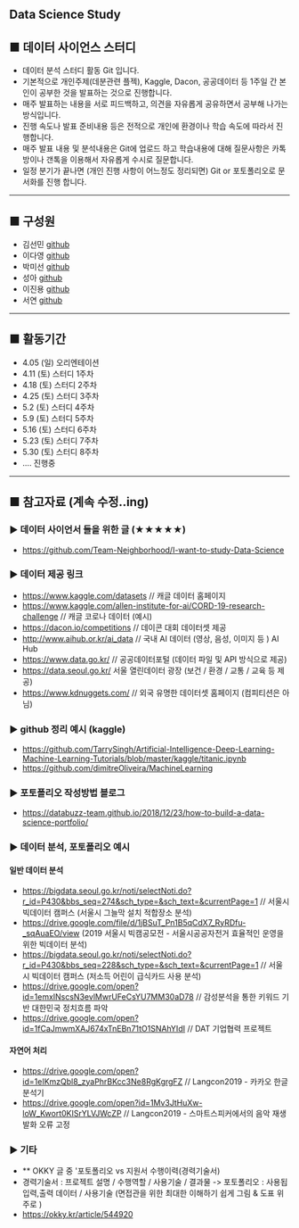 ## Data Science Study
## ■ 데이터 사이언스 스터디
- 데이터 분석 스터디 활동 Git 입니다. 
- 기본적으로 개인주제(데분관련 플젝), Kaggle, Dacon, 공공데이터 등 1주일 간 본인이 공부한 것을 발표하는 것으로 진행합니다.
- 매주 발표하는 내용을 서로 피드백하고, 의견을 자유롭게 공유하면서 공부해 나가는 방식입니다. 
- 진행 속도나 발표 준비내용 등은 전적으로 개인에 환경이나 학습 속도에 따라서 진행합니다.
- 매주 발표 내용 및 분석내용은 Git에 업로드 하고 학습내용에 대해 질문사항은 카톡방이나 갠톡을 이용해서 자유롭게 수시로 질문합니다.
- 일정 분기가 끝나면 (개인 진행 사항이 어느정도 정리되면) Git or 포토폴리오로 문서화를 진행 합니다.
<hr>   

## ■ 구성원
- 김선민 [github](https://github.com/SeonminKim1)
- 이다영 [github](https://github.com/ldyoung4032)
- 박미선 [github](https://github.com/songsunn)
- 성아 [github](https://github.com/ssaahhh)
- 이진용 [github](입력예정)
- 서연 [github](https://github.com/Ndless-Analysis)
<hr>   

## ■ 활동기간
- 4.05 (일) 오리엔테이션
- 4.11 (토) 스터디 1주차
- 4.18 (토) 스터디 2주차
- 4.25 (토) 스터디 3주차
- 5.2 (토) 스터디 4주차
- 5.9 (토) 스터디 5주차
- 5.16 (토) 스터디 6주차
- 5.23 (토) 스터디 7주차
- 5.30 (토) 스터디 8주차
- .... 진행중

<hr>   

## ■ 참고자료 (계속 수정..ing)
### ▶ 데이터 사이언서 들을 위한 글 (★★★★★)
- https://github.com/Team-Neighborhood/I-want-to-study-Data-Science

### ▶ 데이터 제공 링크
- https://www.kaggle.com/datasets // 캐글 데이터 홈페이지
- https://www.kaggle.com/allen-institute-for-ai/CORD-19-research-challenge // 캐글 코로나 데이터 (예시)
- https://dacon.io/competitions // 데이콘 대회 데이터셋 제공
- http://www.aihub.or.kr/ai_data // 국내 AI 데이터 (영상, 음성, 이미지 등 ) AI Hub
- https://www.data.go.kr/ // 공공데이터포털 (데이터 파일 및 API  방식으로 제공)
- https://data.seoul.go.kr/ 서울 열린데이터 광장 (보건 / 환경 / 교통 / 교육 등 제공)
- https://www.kdnuggets.com/ // 외국 유명한 데이터셋 홈페이지 (컴피티션은 아님)

### ▶ github 정리 예시 (kaggle)
- https://github.com/TarrySingh/Artificial-Intelligence-Deep-Learning-Machine-Learning-Tutorials/blob/master/kaggle/titanic.ipynb
- https://github.com/dimitreOliveira/MachineLearning

### ▶ 포토폴리오 작성방법 블로그
- https://databuzz-team.github.io/2018/12/23/how-to-build-a-data-science-portfolio/ 
 
### ▶ 데이터 분석, 포토폴리오 예시

#### 일반 데이터 분석
- https://bigdata.seoul.go.kr/noti/selectNoti.do?r_id=P430&bbs_seq=274&sch_type=&sch_text=&currentPage=1 // 서울시 빅데이터 캠퍼스 (서울시 그늘막 설치 적합장소 분석) 
- https://drive.google.com/file/d/1jBSuT_Pn1B5qCdX7_RyRDfu-_sqAuaEO/view (2019 서울시 빅캠공모전 - 서울시공공자전거 효율적인 운영을 위한 빅데이터 분석)
- https://bigdata.seoul.go.kr/noti/selectNoti.do?r_id=P430&bbs_seq=228&sch_type=&sch_text=&currentPage=1 // 서울시 빅데이터 캠퍼스 (저소득 어린이 급식카드 사용 분석)
- https://drive.google.com/open?id=1emxINscsN3evlMwrUFeCsYU7MM30aD78 // 감성분석을 통한 키워드 기반 대한민국 정치흐름 파악
- https://drive.google.com/open?id=1fCaJmwmXAJ674xTnEBn71tO1SNAhYIdI // DAT 기업협력 프로젝트

#### 자연어 처리
- https://drive.google.com/open?id=1eIKmzQbl8_zyaPhrBKcc3Ne8RgKgrgFZ // Langcon2019 - 카카오 한글 분석기 
- https://drive.google.com/open?id=1Mv3JtHuXw-loW_Kwort0KISrYLVJWcZP // Langcon2019 - 스마트스피커에서의 음악 재생 발화 오류 고정

### ▶ 기타
- ** OKKY 글 중 '포토폴리오 vs 지원서 수행이력(경력기술서) 
- 경력기술서 : 프로젝트 설명 / 수행역할 / 사용기술 / 결과물 -> 포토폴리오 : 사용됩 입력,출력 데이터 / 사용기술 (면접관을 위한 최대한 이해하기 쉽게 그림 & 도표 위주로 )
- https://okky.kr/article/544920
